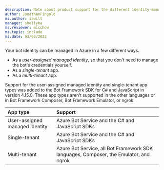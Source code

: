 ```yaml
---
description: Note about product support for the different identity-management Azure Bot app types.
author: JonathanFingold
ms.author: iawilt
manager: shellyha
ms.reviewer: micchow
ms.topic: include
ms.date: 03/03/2022
---
```


Your bot identity can be managed in Azure in a few different ways.

- As a _user-assigned managed identity_, so that you don't need to manage the bot's credentials yourself.
- As a _single-tenant_ app.
- As a _multi-tenant_ app.

Support for the user-assigned managed identity and single-tenant app types was added to the Bot Framework SDK for C# and JavaScript in version 4.15.0.
These app types aren't supported in the other languages or in Bot Framework Composer, Bot Framework Emulator, or ngrok.

| App type                       | Support                                                                               |
|:-------------------------------|:--------------------------------------------------------------------------------------|
| User-assigned managed identity | Azure Bot Service and the C# and JavaScript SDKs                                      |
| Single-tenant                  | Azure Bot Service and the C# and JavaScript SDKs                                      |
| Multi-tenant                   | Azure Bot Service, all Bot Framework SDK languages, Composer, the Emulator, and ngrok |
